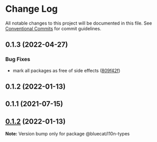 # Change Log

All notable changes to this project will be documented in this file.
See [Conventional Commits](https://conventionalcommits.org) for commit guidelines.

## 0.1.3 (2022-04-27)

### Bug Fixes

- mark all packages as free of side effects ([809f42f](https://gitlab.bluecatlabs.net/bluecat-uiux/l10n-packages/commit/809f42f77e2ce31287cd78f599f2e67154b50a84))

## 0.1.2 (2022-01-13)

## 0.1.1 (2021-07-15)

## [0.1.2](https://gitlab.bluecatlabs.net/bluecat-uiux/l10n-packages/compare/v0.1.1...v0.1.2) (2022-01-13)

**Note:** Version bump only for package @bluecat/l10n-types
